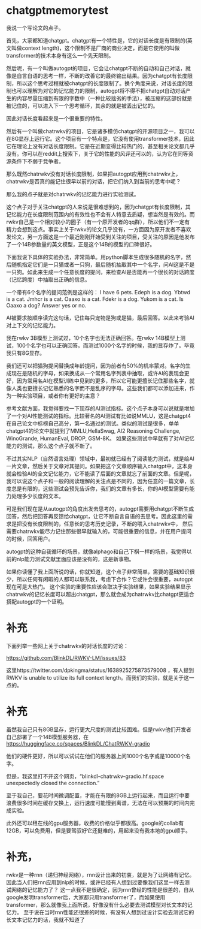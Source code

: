 # chatgptmemorytest
我说一个写论文的点子。 

首先，大家都知道chatgpt。chatgpt有一个特性是，它的对话长度是有限制的(英文叫做context length)，这个限制不是厂商的商业决定，而是它使用的叫做transformer的技术本身有这么一个先天限制。

然后呢，有一个叫做autogpt的项目，它会让chatgpt不断的自动和自己对话，就像是自言自语的思考一样，不断的改善它的最终输出结果。因为chatgpt有长度限制，所以这个思考过程就被chatgpt的长度限制了。换个角度来说，对话长度的限制也可以理解为对它的记忆能力的限制，autogpt将不得不把chatgpt自动对话产生的内容尽量压缩到有限的字数中（一种比较拙劣的手法），被压缩的这部份就是被记住的，可以进入下一个思考循环，其余的就是被丢出记忆的。

因此对话长度看起来是一个很重要的特性。

然后有一个叫做chatrwkv的项目，它是诸多模仿chatgpt的开源项目之一，我可以在8G显存上运行它。这个项目有一个特点是，它没有使用transformer技术，因此它在理论上没有对话长度限制。它是在近期变得比较热门的，甚至相关论文都几乎没有。你可以在reddit上搜索下，关于它的性能的风评还可以的，认为它在同等资源条件下不弱于竞争者。

那么既然chatrwkv没有对话长度限制，如果把autogpt应用到chatrwkv上，chatrwkv是否真的能记住很早以前的对话，把它们纳入到当前的思考中呢？

那么我的点子就是对chatrwkv的记忆能力进行实验测试。

这个点子对于关注chatgpt的人来说是很难想到的，因为chatgpt有长度限制，其记忆能力在长度限制范围内的有效性也不会有人特意去质疑，想当然是有效的。而rwkv自己是一个相对较小的圈子（有一个原开发者的qq群），所以他们不一定有精力会想到这点。事实上关于rwkv的论文几乎没有，一方面因为原开发者不喜欢发论文，另一方面这是一个最近刚刚开始受到关注的项目，受关注的原因是他发布了一个14B参数量的英文模型，正是这个14B的模型的口碑很好。

下面我说下具体的实验办法，非常简单。用python脚本生成很多随机的名字，然后随机指定它们是一只猫或者一只狗，最后随机抽取其中一个名字，问AI这是不是一只狗。如此来生成一个任意长度的提问，来检查AI是否能再一个很长的对话跨度（记忆跨度）中抽取出正确的信息。

一个带有6个名字的提问范例是这样的：
I have 6 pets. Edeph is a dog. Ybtwd is a cat. Jmhcr is a cat. Oaaxo is a cat. Fdekr is a dog. Yukom is a cat.  Is Oaaxo a dog? Answer yes or no.

AI被要求按顺序读完这句话，记住每只宠物是狗或是猫，最后回答。以此来考验AI对上下文的记忆能力。

我在rwkv 3B模型上测试过，10个名字也无法正确回答。在rwkv 14B模型上测试，100个名字也可以正确回答。而测试1000个名字的时候，我的显存炸了。毕竟我只有8G显存。

我们还可以把猫狗提问替换成年龄提问，因为前者有50%的机率蒙对。名字的生成现在是随机的字母，如果换成从一个常用名字列表中抽取，或许AI的表现会更好，因为常用名AI在模型训练中见到的更多，所以它可能更擅长记住那些名字，就像人类也更擅长记忆熟悉的名字而不是乱序的字母。这些我们都可以添加进来，作为一种实验项目，或者你有更好的主意？

参考文献方面，我觉得要找一下现存的AI测试指标。这个点子本身可以说就是增加了一个对AI性能测试的指标。比较著名的AI测试有比如说MMLU，这是chatgpt4在自己论文中标榜自己高分，第一名通过的测试。类似的测试是很多，单单chatgpt4的论文中就提到了MMLU,HellaSwag, AI2 Reasoning Challenge, WinoGrande, HumanEval, DROP, GSM-8K。 如果这些测试中早就有了对AI记忆能力的测试，那么这个点子就不新了。

不过其实NLP（自然语言处理）领域中，最初就已经有了阅读能力测试，就是给AI一片文章，然后关于文章对其提问。如果把这个文章顺序输入chatgpt中，这本身就会检验AI的全文记忆能力，它不能读了后面的文章就忘了前面的文章。但是呢，我可以说这个点子和一般的阅读理解的关注点是不同的，因为任意的一篇文章，长度总是有限的，这些测试会预先告诉你，我们的文章有多长，你的AI模型需要有能力处理多少长度的文本。

可是我们现在是从autogpt的角度出发去思考的，autogpt需要用chatgpt不断生成回答，然后把回答再反馈给chatgpt，让它不断自言自语的去思考。因此这里的需求是把没有长度限制的，任意长的思考历史记录，不断的喂入chatrwkv中， 然后需要chatrwkv能尽力记住那些很早就输入的，可能很重要的信息，并在用户提问的时候，回答用户。

autogpt的这种自我循环的场景，就像alphago和自己下棋一样的场景，我觉得以前的nlp能力测试文献里面应该是没有的，这是新事物。

如果你读懂了我上面所说的话，你就知道，这个点子非常简单，需要的基础知识很少，所以任何有闲暇的人都可以联系我，考虑下合作？它或许会很重要，autogpt现在可是大热门。
这个实验的重要性应该会取决于实验结果，如果实验结果显示chatrwkv的记忆长度可以超出chatgpt，那么就会成为chatrwkv比chatgpt更适合搭配autogpt的一个证明。

# 补充

下面列举一些网上关于chatrwkv的对话长度的讨论：

https://github.com/BlinkDL/RWKV-LM/issues/83

这里https://twitter.com/dpkingma/status/1638925275873579008 ，有人提到 RWKV is unable to utilize its full context length。而我们的实验，就是关于这一点的。

# 补充

虽然我自己只有8GB显存，运行更大尺度的测试比较困难。但是rwkv他们开发者自己部署了一个14B模型服务器，在 https://huggingface.co/spaces/BlinkDL/ChatRWKV-gradio

他们的硬件更好，所以可以试试在他们的服务器上问1000个名字或是10000个名字。

但是，我这里打不开这个网页，“blinkdl-chatrwkv-gradio.hf.space unexpectedly closed the connection.”

至于我自己，要花时间微调配置，才能在有限的8GB上运行起来，而且运行中要浪费很多时间在缓存交换上，运行速度可能慢到离谱，无法在可以预期的时间内完成实验。

此外还可以租在线的gpu服务器，收费的价格似乎都很高。google的collab有12GB，可以免费用，但是要驾驭好它还挺难的，用起来没有我本地的gpu顺手。

# 补充，
rwkv是一种rnn（递归神经网络），rnn设计出来的初衷，就是为了让网络有记忆。因此当人们把rnn应用到nlp的时候，或许已经有人想到过要像我们这里一样去测试网络的记忆能力了？
这一点我不是很确定，因为rnn曾经的性能是很差的，自从google发明transformer后，大家都只用transformer了，而如果使用transformer，那么就像我上面所说，好像没有什么必要去测试模型对长文本的记忆力。
至于说在当时rnn性能还很差的时候，有没有人想到过设计实验去测试它的长文本记忆力的话，我就不知道了
